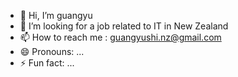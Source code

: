 - 👋 Hi, I’m guangyu
- 💞️ I’m looking for a job related to IT in New Zealand
- 📫 How to reach me : guangyushi.nz@gmail.com
- 😄 Pronouns: ...
- ⚡ Fun fact: ...

<!---
guangyushi-nz/guangyushi-nz is a ✨ special ✨ repository because its `README.md` (this file) appears on your GitHub profile.
You can click the Preview link to take a look at your changes.
--->
